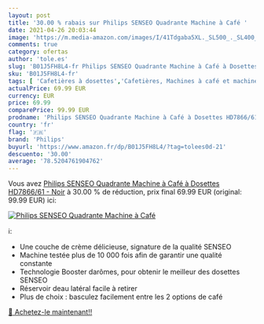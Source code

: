 ```yaml
---
layout: post
title: '30.00 % rabais sur Philips SENSEO Quadrante Machine à Café '
date: 2021-04-26 20:03:44
image: 'https://m.media-amazon.com/images/I/41Tdgaba5XL._SL500_._SL400_.jpg'
comments: true
category: ofertas
author: 'tole.es'
slug: 'B01J5FH8L4-fr Philips SENSEO Quadrante Machine à Café à Dosettes...'
sku: 'B01J5FH8L4-fr'
tags: [ 'Cafetières à dosettes','Cafetières, Machines à café et machines à expresso','Café, thé et expresso','Cuisine et Maison','philips', ]
actualPrice: 69.99 EUR
currency: EUR
price: 69.99
comparePrice: 99.99 EUR
prodname: 'Philips SENSEO Quadrante Machine à Café à Dosettes HD7866/61 - Noir'
country: 'fr'
flag: '🇫🇷'
brand: 'Philips'
buyurl: 'https://www.amazon.fr/dp/B01J5FH8L4/?tag=tolees0d-21'
descuento: '30.00'
average: '78.5204761904762'
---
```


Vous avez [Philips SENSEO Quadrante Machine à Café à Dosettes HD7866/61 - Noir](https://www.amazon.fr/dp/B01J5FH8L4/?tag=tolees0d-21)  à  30.00 % de réduction, prix final  69.99 EUR (original: 99.99 EUR) ici:

[![Philips SENSEO Quadrante Machine à Café ](https://m.media-amazon.com/images/I/41Tdgaba5XL._SL500_._SL400_.jpg)](https://www.amazon.fr/dp/B01J5FH8L4/?tag=tolees0d-21)

ℹ️:

- Une couche de crème délicieuse, signature de la qualité SENSEO
- Machine testée plus de 10 000 fois afin de garantir une qualité constante
- Technologie Booster darômes, pour obtenir le meilleur des dosettes SENSEO
- Réservoir deau latéral facile à retirer
- Plus de choix : basculez facilement entre les 2 options de café

[🛒 Achetez-le maintenant!!](https://www.amazon.fr/dp/B01J5FH8L4/?tag=tolees0d-21)
